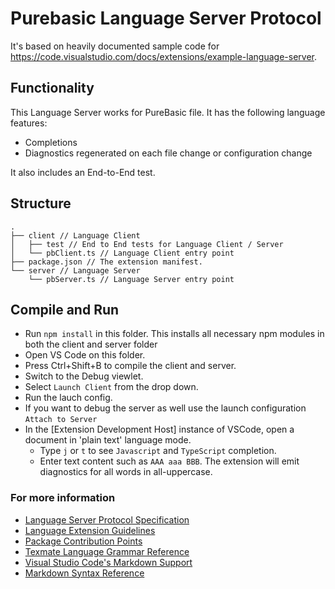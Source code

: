 # Purebasic Language Server Protocol

It's based on heavily documented sample code for https://code.visualstudio.com/docs/extensions/example-language-server.


## Functionality

This Language Server works for PureBasic file. It has the following language features:
- Completions
- Diagnostics regenerated on each file change or configuration change

It also includes an End-to-End test.

## Structure

```
.
├── client // Language Client
│   ├── test // End to End tests for Language Client / Server
│   └── pbClient.ts // Language Client entry point
├── package.json // The extension manifest.
└── server // Language Server
    └── pbServer.ts // Language Server entry point
```

## Compile and Run

- Run `npm install` in this folder. This installs all necessary npm modules in both the client and server folder
- Open VS Code on this folder.
- Press Ctrl+Shift+B to compile the client and server.
- Switch to the Debug viewlet.
- Select `Launch Client` from the drop down.
- Run the lauch config.
- If you want to debug the server as well use the launch configuration `Attach to Server`
- In the [Extension Development Host] instance of VSCode, open a document in 'plain text' language mode.
  - Type `j` or `t` to see `Javascript` and `TypeScript` completion.
  - Enter text content such as `AAA aaa BBB`. The extension will emit diagnostics for all words in all-uppercase.

### For more information

* [Language Server Protocol Specification](https://microsoft.github.io/language-server-protocol/specification)
* [Language Extension Guidelines](https://code.visualstudio.com/docs/extensionAPI/language-support#_format-source-code-in-an-editor)
* [Package Contribution Points](https://code.visualstudio.com/docs/extensionAPI/extension-points)
* [Texmate Language Grammar Reference](https://macromates.com/manual/en/language_grammars)
* [Visual Studio Code's Markdown Support](http://code.visualstudio.com/docs/languages/markdown)
* [Markdown Syntax Reference](https://help.github.com/articles/markdown-basics/)
